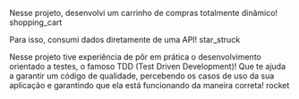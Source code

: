 Nesse projeto, desenvolvi um carrinho de compras totalmente dinâmico! shopping_cart

Para isso, consumi dados diretamente de uma API! star_struck


Nesse projeto tive experiência de pôr em prática o desenvolvimento orientado a testes, o famoso TDD (Test Driven Development)! Que te ajuda a garantir um código de qualidade, percebendo os casos de uso da sua aplicação e garantindo que ela está funcionando da maneira correta! rocket

